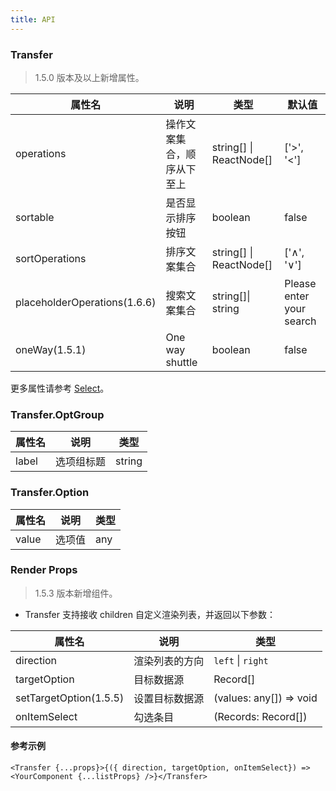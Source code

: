 ```yaml
---
title: API
---
```


### Transfer

> 1.5.0 版本及以上新增属性。

| 属性名 | 说明                                     | 类型        |默认值 |
|-----------|------------------------------------------|------------|--------|
| operations | 操作文案集合，顺序从下至上 | string\[] \| ReactNode[] | ['>', '<'] |
| sortable | 是否显示排序按钮 | boolean | false |
| sortOperations | 排序文案集合 | string\[] \| ReactNode[] | ['∧', '∨'] |
| placeholderOperations(1.6.6) | 搜索文案集合 | string\[]\| string | Please enter your search |
| oneWay(1.5.1) | One way shuttle | boolean | false |

更多属性请参考 [Select](/zh/procmp/data-entry/select/#Select)。


### Transfer.OptGroup 

| 属性名 | 说明                                     | 类型        |
|-----------|------------------------------------------|------------|
| label | 选项组标题 | string |

### Transfer.Option

| 属性名 | 说明                                     | 类型        |
|-----------|------------------------------------------|------------|
| value | 选项值 | any |

### Render Props

> 1.5.3 版本新增组件。

- Transfer 支持接收 children 自定义渲染列表，并返回以下参数：

| 属性名 | 说明                                     | 类型        |
|-----------|------------------------------------------|------------|
| direction | 渲染列表的方向 | `left` \| `right`  |
| targetOption | 目标数据源 | Record[]  |
| setTargetOption(1.5.5) | 设置目标数据源 | (values: any[]) => void  |  |
| onItemSelect | 勾选条目 | (Records: Record[])  |

#### 参考示例

```
<Transfer {...props}>{({ direction, targetOption, onItemSelect}) => <YourComponent {...listProps} />}</Transfer>
 ```